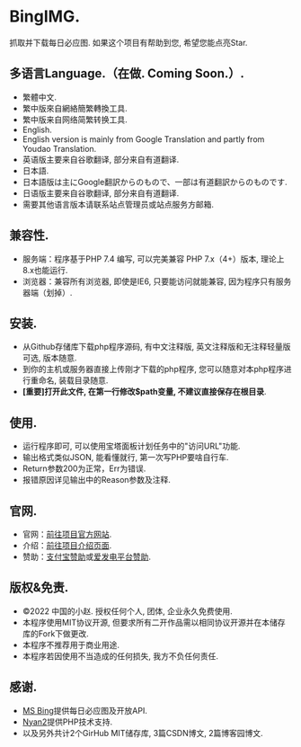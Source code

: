# BingIMG.
抓取并下载每日必应图.
如果这个项目有帮助到您, 希望您能点亮Star.

## 多语言Language.（在做. Coming Soon.）.
- 繁體中文.
- 繁中版來自網絡簡繁轉換工具.
- 繁中版来自网络简繁转换工具.
- English.
- English version is mainly from Google Translation and partly from Youdao Translation.
- 英语版主要来自谷歌翻译, 部分来自有道翻译.
- 日本語.
- 日本語版は主にGoogle翻訳からのもので、一部は有道翻訳からのものです.
- 日语版主要来自谷歌翻译, 部分来自有道翻译.
- 需要其他语言版本请联系站点管理员或站点服务方邮箱.

## 兼容性.
- 服务端：程序基于PHP 7.4 编写, 可以完美兼容 PHP 7.x（4+）版本, 理论上8.x也能运行.
- 浏览器：兼容所有浏览器, 即使是IE6, 只要能访问就能兼容, 因为程序只有服务器端（划掉）.

## 安装.
- 从Github存储库下载php程序源码, 有中文注释版, 英文注释版和无注释轻量版可选, 版本随意.
- 到你的主机或服务器直接上传刚才下载的php程序, 您可以随意对本php程序进行重命名, 装载目录随意.
- **[重要]打开此文件, 在第一行修改$path变量, 不建议直接保存在根目录**.

## 使用.
- 运行程序即可, 可以使用宝塔面板计划任务中的"访问URL"功能.
- 输出格式类似JSON, 能看懂就行, 第一次写PHP要啥自行车.
- Return参数200为正常，Err为错误.
- 报错原因详见输出中的Reason参数及注释.

## 官网.
- 官网：[前往项目官方网站](https://bing.forchina.ml/).
- 介绍：[前往项目介绍页面](https://xiaozhao233.top/bing/).
- 赞助：[支付宝赞助](https://xiaozhao233.top/zfb.png)或[爱发电平台赞助](https://afdian.net/@xiaozhao233).

## 版权&免责.
- ©2022 中国的小赵. 授权任何个人, 团体, 企业永久免费使用.
- 本程序使用MIT协议开源, 但要求所有二开作品需以相同协议开源并在本储存库的Fork下做更改.
- 本程序不推荐用于商业用途.
- 本程序若因使用不当造成的任何损失, 我方不负任何责任.

## 感谢.
- [MS Bing](https://cn.bing.com)提供每日必应图及开放API.
- [Nyan2](https://github.com/nyan2)提供PHP技术支持.
- 以及另外共计2个GirHub MIT储存库, 3篇CSDN博文, 2篇博客园博文.
